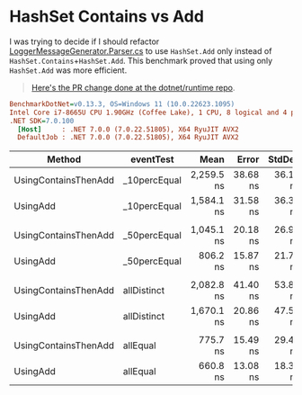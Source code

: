 # HashSet Contains vs Add

I was trying to decide if I should refactor [LoggerMessageGenerator.Parser.cs](https://github.com/dotnet/runtime/pull/80460/files)
to use `HashSet.Add` only instead of `HashSet.Contains`+`HashSet.Add`. This benchmark proved that using only `HashSet.Add` was more efficient.

> [Here's the PR change done at the dotnet/runtime repo](https://github.com/dotnet/runtime/pull/80460/files#diff-0a0edfbf348cc08e79a01ff6b0f9023793c86880d2cc9cbbb88c98bb7eb14575L256-L263).

```ini
BenchmarkDotNet=v0.13.3, OS=Windows 11 (10.0.22623.1095)
Intel Core i7-8665U CPU 1.90GHz (Coffee Lake), 1 CPU, 8 logical and 4 physical cores
.NET SDK=7.0.100
  [Host]     : .NET 7.0.0 (7.0.22.51805), X64 RyuJIT AVX2
  DefaultJob : .NET 7.0.0 (7.0.22.51805), X64 RyuJIT AVX2
```

|               Method |    eventTest |       Mean |    Error |   StdDev | Ratio | RatioSD |
|--------------------- |------------- |-----------:|---------:|---------:|------:|--------:|
| UsingContainsThenAdd | _10percEqual | 2,259.5 ns | 38.68 ns | 36.18 ns |  1.00 |    0.00 |
|             UsingAdd | _10percEqual | 1,584.1 ns | 31.58 ns | 36.37 ns |  0.70 |    0.02 |
|                      |              |            |          |          |       |         |
| UsingContainsThenAdd | _50percEqual | 1,045.1 ns | 20.18 ns | 26.94 ns |  1.00 |    0.00 |
|             UsingAdd | _50percEqual |   806.2 ns | 15.87 ns | 21.72 ns |  0.77 |    0.03 |
|                      |              |            |          |          |       |         |
| UsingContainsThenAdd |  allDistinct | 2,082.8 ns | 41.40 ns | 53.83 ns |  1.00 |    0.00 |
|             UsingAdd |  allDistinct | 1,670.1 ns | 20.86 ns | 47.51 ns |  0.81 |    0.04 |
|                      |              |            |          |          |       |         |
| UsingContainsThenAdd |     allEqual |   775.7 ns | 15.49 ns | 29.48 ns |  1.00 |    0.00 |
|             UsingAdd |     allEqual |   660.8 ns | 13.08 ns | 18.33 ns |  0.85 |    0.03 |
